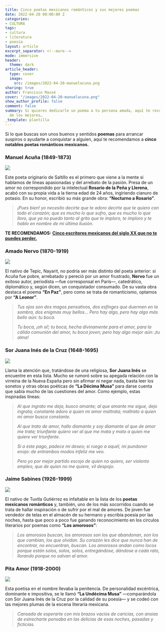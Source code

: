 ```yaml
---
title: Cinco poetas mexicanos románticos y sus mejores poemas
date: 2022-04-20 00:00:00 Z
categories:
- CULTURA
tags:
- cultura
- literatura
- poesía
layout: article
excerpt_separator: <!--more-->
mode: immersive
header:
  theme: dark
article_header:
  type: cover
  image:
    src: /images/2022-04-20-manuelacuna.png
sharing: true
author: Francisco Massé
cover: "/images/2022-04-20-manuelacuna.png"
show_author_profile: false
comment: false
summary: Si quieres dedicarle un poema a tu persona amada, aquí te recomendamos cinco
  de los mejores…
_template: plantilla
---
```







Si lo que buscas son unos buenos y sentidos **poemas** para arrancar suspiros o ayudarte a conquistar a alguien, aquí te recomendamos a **cinco notables poetas románticos mexicanos.**

### Manuel Acuña (1849-1873)

![](https://upload.wikimedia.org/wikipedia/commons/thumb/e/e3/Manuel_Acu%C3%B1a.jpg/676px-Manuel_Acu%C3%B1a.jpg)

Este poeta originario de Saltillo es el primero que viene a la mente si hablamos de líneas apasionadas y del arrebato de la pasión. Presa de un amor no correspondido por la intelectual **Rosario de la Peña y Llerena**, acabó con su propia vida a la tierna edad de 24 años, ingiriendo cianuro de potasio. En su honor, escribió su más grande obra: **“Nocturno a Rosario”**.

> _¡Pues bien! yo necesito
> decirte que te adoro
> decirte que te quiero
> con todo el corazón;
> que es mucho lo que sufro,
> que es mucho lo que lloro,
> que ya no puedo tanto
> al grito que te imploro,
> te imploro y te hablo en nombre
> de mi última ilusión._

**TE RECOMENDAMOS:** [**Cinco escritores mexicanos del siglo XX que no te puedes perder.**](https://blog.tonoysumariachi.com/cultura/2022/08/29/cinco-escritores-mexicanos-del-siglo-xx-que-no-te-puedes-perder.html)

### Amado Nervo (1870-1919)

![](https://cdn.zendalibros.com/wp-content/uploads/2018/03/poemas-de-amado-nervo.jpg)

El nativo de Tepic, Nayarit, no podría ser más distinto del poeta anterior: si Acuña fue pobre, arrebatado y pereció por un amor frustrado, **Nervo** fue un exitoso autor, periodista —fue corresponsal en París—, catedrático, diplomático y, según dicen, un conquistador consumado. De su vasta obra destaca el poema **“En Paz”**, pero como se trata de romanticismo, optamos por **“A Leonor”**.

> _Tus ojos son dos magos pensativos,
> dos esfinges que duermen en la sombra,
> dos enigmas muy bellos… Pero hay algo,
> pero hay algo más bello aún: tu boca._
>
> _Tu boca, ¡oh sí!; tu boca, hecha divinamente
> para el amor, para la cálida
> comunión del amor, tu boca joven;
> pero hay algo mejor aún: ¡tu alma!_

### Sor Juana Inés de la Cruz (1648-1695)

![](https://upload.wikimedia.org/wikipedia/commons/5/5a/Sor_Juana_by_Miguel_Cabrera_%28cropped%29.jpg)

Llama la atención que, tratándose de una religiosa, **Sor Juana Inés** se encuentre en esta lista. Mucho se rumoró sobre su apegada relación con la virreina de la Nueva España pero sin afirmar ni negar nada, basta leer los sonetos y otras obras poéticas de **“La Décima Musa”** para darse cuenta que sabía mucho de las cuestiones del amor. Como ejemplo, estas inspiradas líneas:

> _Al que ingrato me deja, busco amante;
> al que amante me sigue, dejo ingrata;
> constante adoro a quien mi amor maltrata;
> maltrato a quien mi amor busca constante._
>
> _Al que trato de amor, hallo diamante
> y soy diamante al que de amor me trata;
> triunfante quiero ver al que me mata
> y mato a quien me quiere ver triunfante._
>
> _Si a éste pago, padece mi deseo;
> si ruego a aquél, mi pundonor enojo:
> de entrambos modos infeliz me veo._
>
> _Pero yo por mejor partido escojo
> de quien no quiero, ser violento empleo,
> que de quien no me quiere, vil despojo._

### Jaime Sabines (1926-1999)

![](https://cdn.zendalibros.com/wp-content/uploads/2018/10/yo-no-lo-se-d-e-cierto-jaime-sabines.jpg)

El nativo de Tuxtla Gutiérrez es infaltable en la lista de los **poetas** **mexicanos** **románticos** y, también, uno de los más socorridos cuando se trata de hallar inspiración o de sufrir por el mal de amores. De joven fue vendedor de telas en el almacén de su hermano y escribía poesía por las noches, hasta que poco a poco fue ganando reconocimiento en los círculos literarios por poemas como **“Los amorosos”**:

> _Los amorosos buscan,
> los amorosos son los que abandonan,
> son los que cambian, los que olvidan.
> Su corazón les dice que nunca han de encontrar,
> no encuentran, buscan.
> Los amorosos andan como locos
> porque están solos, solos, solos,
> entregándose, dándose a cada rato,
> llorando porque no salvan al amor._

### Pita Amor (1918-2000)

![](/images/2022-04-20-pita.jpeg)

Esta poetisa en el nombre llevaba la penitencia. De personalidad excéntrica, dominante e impositiva, se le llamó **“La Undécima Musa”** —comparándola con Sor Juana Inés de la Cruz por la calidad de su poesía— y se codeó con las mejores plumas de la escena literaria mexicana.

> _Cansada de esperarte
> con mis brazos vacíos de caricias,
> con ansias de estrecharte
> pensaba en las delicias
> de esas noches, pasadas y ficticias._
